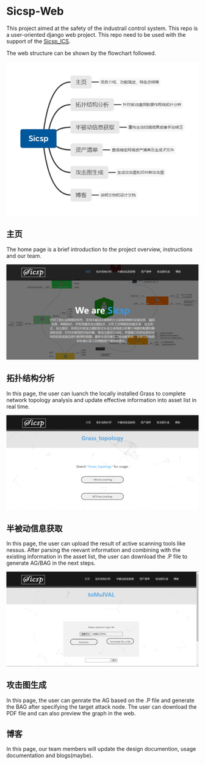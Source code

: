# Sicsp-Web

This project aimed at the safety of the industrail control system. This repo is a user-oriented django web project. This repo need to be used with the support of the [Sicsp_ICS](https://github.com/JianmingGuo/Sicsp_ICS).

The web structure can be shown by the flowchart followed.

![](imgs/structure.png)


## 主页

The home page is a brief introduction to the project overview, instructions and our team.

![](imgs/home.png)

## 拓扑结构分析

In this page, the user can luanch the locally installed Grass to complete network topology analysis and update effective information into asset list in real time.

![](imgs/grass.png)

## 半被动信息获取

In this page, the user can upload the result of active scanning tools like nessus. After parsing the reevant information and combining with the existing information in the asset list, the user can download the .P file to generate AG/BAG in the next steps.

![](imgs/tomulval.png)

## 攻击图生成

In this page, the user can genrate the AG based on the .P file and generate the BAG after specifying the target attack node. The user can download the PDF file and can also preview the graph in the web.

## 博客

In this page, our team members will update the design documention, usage documentation and blogs(maybe).

